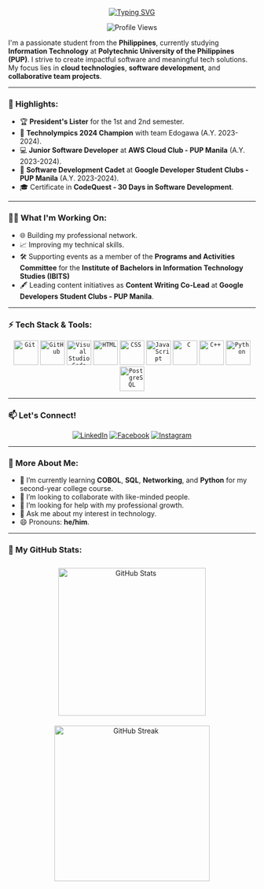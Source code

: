 <p align="center">
  <a href="https://git.io/typing-svg"><img src="https://readme-typing-svg.herokuapp.com?font=Fira+Code&weight=600&size=25&pause=1000&width=435&lines=Hello%2C+I+am+Recio+Eliniel;Welcome+to+my+GitHub+Profile;Let's+connect!" alt="Typing SVG" /></a>
</p>
<div align="center">
  <img src="https://komarev.com/ghpvc/?username=happyresh&color=blueviolet&style=flat-square" alt="Profile Views"/>
</div>


I'm a passionate student from the **Philippines**, currently studying **Information Technology** at **Polytechnic University of the Philippines (PUP)**. I strive to create impactful software and meaningful tech solutions. My focus lies in **cloud technologies**, **software development**, and **collaborative team projects**.

---

### 🌟 Highlights:

- 🏆 **President's Lister** for the 1st and 2nd semester.
- 🥇 **Technolympics 2024 Champion** with team Edogawa (A.Y. 2023-2024).
- 💻 **Junior Software Developer** at **AWS Cloud Club - PUP Manila** (A.Y. 2023-2024).
- 🚀 **Software Development Cadet** at **Google Developer Student Clubs - PUP Manila** (A.Y. 2023-2024).
- 🎓 Certificate in **CodeQuest - 30 Days in Software Development**.

---

### 👨‍💻 What I'm Working On:

- 🌐 Building my professional network.
- 📈 Improving my technical skills.
- 🛠️ Supporting events as a member of the **Programs and Activities Committee** for the **Institute of Bachelors in Information Technology Studies (IBITS)**
- 🖋️ Leading content initiatives as **Content Writing Co-Lead** at **Google Developers Student Clubs - PUP Manila**.

---

### ⚡ Tech Stack & Tools:
<div align="center">
	<code><img width="50" src="https://user-images.githubusercontent.com/25181517/192108372-f71d70ac-7ae6-4c0d-8395-51d8870c2ef0.png" alt="Git" title="Git"/></code>
	<code><img width="50" src="https://user-images.githubusercontent.com/25181517/192108374-8da61ba1-99ec-41d7-80b8-fb2f7c0a4948.png" alt="GitHub" title="GitHub"/></code>
	<code><img width="50" src="https://user-images.githubusercontent.com/25181517/192108891-d86b6220-e232-423a-bf5f-90903e6887c3.png" alt="Visual Studio Code" title="Visual Studio Code"/></code>
	<code><img width="50" src="https://user-images.githubusercontent.com/25181517/192158954-f88b5814-d510-4564-b285-dff7d6400dad.png" alt="HTML" title="HTML"/></code>
	<code><img width="50" src="https://user-images.githubusercontent.com/25181517/183898674-75a4a1b1-f960-4ea9-abcb-637170a00a75.png" alt="CSS" title="CSS"/></code>
	<code><img width="50" src="https://user-images.githubusercontent.com/25181517/117447155-6a868a00-af3d-11eb-9cfe-245df15c9f3f.png" alt="JavaScript" title="JavaScript"/></code>
	<code><img width="50" src="https://user-images.githubusercontent.com/25181517/192106070-46255bcf-65e6-4c6b-a296-bf8d0d8fb2a7.png" alt="C" title="C"/></code>
	<code><img width="50" src="https://user-images.githubusercontent.com/25181517/192106073-90fffafe-3562-4ff9-a37e-c77a2da0ff58.png" alt="C++" title="C++"/></code>
	<code><img width="50" src="https://user-images.githubusercontent.com/25181517/183423507-c056a6f9-1ba8-4312-a350-19bcbc5a8697.png" alt="Python" title="Python"/></code>
	<code><img width="50" src="https://user-images.githubusercontent.com/25181517/117208740-bfb78400-adf5-11eb-97bb-09072b6bedfc.png" alt="PostgreSQL" title="PostgreSQL"/></code>
</div>

---

### 📫 Let's Connect!

<p align="center">
  <a href="https://www.linkedin.com/in/recio-eliniel-932521291/"><img src="https://img.shields.io/badge/LinkedIn-blue?logo=linkedin&logoColor=white" alt="LinkedIn" /></a>
  <a href="https://www.facebook.com/happyreshh?mibextid=LQQJ4d"><img src="https://img.shields.io/badge/Facebook-1877F2?logo=facebook&logoColor=white" alt="Facebook" /></a>
  <a href="https://www.instagram.com/happyresh?igsh=ZHF4OXpqNzh2am4x&utm_source=qr"><img src="https://img.shields.io/badge/Instagram-E4405F?logo=instagram&logoColor=white" alt="Instagram" /></a>
</p>

---

### 🔭 More About Me:

- 🌱 I’m currently learning **COBOL**, **SQL**, **Networking**, and **Python** for my second-year college course.
- 👯 I’m looking to collaborate with like-minded people.
- 🤔 I’m looking for help with my professional growth.
- 💬 Ask me about my interest in technology.
- 😄 Pronouns: **he/him**.

---

### 🚀 My GitHub Stats:

<div align="center">
  <!-- Adjusting sizes uniformly and adding margin for spacing between the stats -->
  <img src="https://github-readme-stats.vercel.app/api?username=happyresh&show_icons=true&theme=radical&hide_border=true" alt="GitHub Stats" style="width: 300px; margin: 10px;"/>
   <img src="https://github-readme-streak-stats.herokuapp.com/?user=happyresh&theme=radical&hide_border=true" alt="GitHub Streak" style="width: 316px; margin: 10px;"/>
</div>